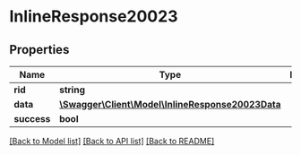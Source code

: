 # InlineResponse20023

## Properties
Name | Type | Description | Notes
------------ | ------------- | ------------- | -------------
**rid** | **string** |  | [optional] 
**data** | [**\Swagger\Client\Model\InlineResponse20023Data**](InlineResponse20023Data.md) |  | [optional] 
**success** | **bool** |  | [optional] 

[[Back to Model list]](../../README.md#documentation-for-models) [[Back to API list]](../../README.md#documentation-for-api-endpoints) [[Back to README]](../../README.md)

